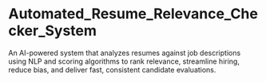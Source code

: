 # Automated_Resume_Relevance_Checker_System
An AI-powered system that analyzes resumes against job descriptions using NLP and scoring algorithms to rank relevance, streamline hiring, reduce bias, and deliver fast, consistent candidate evaluations.
